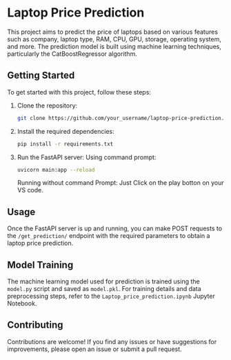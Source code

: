 # Laptop Price Prediction

This project aims to predict the price of laptops based on various features such as company, laptop type, RAM, CPU, GPU, storage, operating system, and more. The prediction model is built using machine learning techniques, particularly the CatBoostRegressor algorithm.

## Getting Started

To get started with this project, follow these steps:

1. Clone the repository:

    ```bash
    git clone https://github.com/your_username/laptop-price-prediction.git
    ```

2. Install the required dependencies:

    ```bash
    pip install -r requirements.txt
    ```

3. Run the FastAPI server:
    Using command prompt:
    ```bash
    uvicorn main:app --reload
    ```
    Running without command Prompt: Just Click on the play botton on your VS code.

## Usage

Once the FastAPI server is up and running, you can make POST requests to the `/get_prediction/` endpoint with the required parameters to obtain a laptop price prediction.


## Model Training

The machine learning model used for prediction is trained using the `model.py` script and saved as `model.pkl`. For training details and data preprocessing steps, refer to the `Laptop_price_prediction.ipynb` Jupyter Notebook.

## Contributing

Contributions are welcome! If you find any issues or have suggestions for improvements, please open an issue or submit a pull request.
